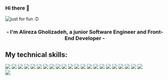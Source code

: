 ### Hi there 👋

<img src= "https://user-images.githubusercontent.com/64093004/189521894-75c31948-3701-442a-b7a6-2e2e222dccf9.svg" alt="just for fun :D">
<br>

<h3 align="center">
   - I'm Alireza Gholizadeh, a junior Software Engineer and Front-End Developer -<br>
</h3>

<div>
   <h2> My technical skills: </h2>
   <img src= "https://img.shields.io/badge/html5-%23E34F26.svg?style=for-the-badge&logo=html5&logoColor=white">
   <img src= "https://img.shields.io/badge/css3-%231572B6.svg?style=for-the-badge&logo=css3&logoColor=white">
   <img src= "https://img.shields.io/badge/tailwindcss-%2338B2AC.svg?style=for-the-badge&logo=tailwind-css&logoColor=white">
   <img src= "https://img.shields.io/badge/bootstrap-%23563D7C.svg?style=for-the-badge&logo=bootstrap&logoColor=white">
   <img src= "https://img.shields.io/badge/SASS-hotpink.svg?style=for-the-badge&logo=SASS&logoColor=white">
   <img src= "https://img.shields.io/badge/javascript-%23323330.svg?style=for-the-badge&logo=javascript&logoColor=%23F7DF1E">
   <img src= "https://img.shields.io/badge/react-%2320232a.svg?style=for-the-badge&logo=react&logoColor=%2361DAFB">
   <img src= "https://img.shields.io/badge/React_Router-CA4245?style=for-the-badge&logo=react-router&logoColor=white">
   <img src= "https://img.shields.io/badge/React%20Hook%20Form-%23EC5990.svg?style=for-the-badge&logo=reacthookform&logoColor=white">
   <img src= "https://img.shields.io/badge/redux-%23593d88.svg?style=for-the-badge&logo=redux&logoColor=white">
   <img src= "https://img.shields.io/badge/typescript-%23007ACC.svg?style=for-the-badge&logo=typescript&logoColor=white">
   <img src= "https://img.shields.io/badge/java-%23ED8B00.svg?style=for-the-badge&logo=java&logoColor=white">
   <img src= "https://img.shields.io/badge/python-3670A0?style=for-the-badge&logo=python&logoColor=ffdd54">
   <img src= "https://img.shields.io/badge/c++-%2300599C.svg?style=for-the-badge&logo=c%2B%2B&logoColor=white">
   <img src="https://img.shields.io/badge/-vscode-23A9F2?style=flat-square&logo=Visual%20Studio%20Code&logoColor=white"/>
   <img src="https://img.shields.io/badge/-Git-F44D27?style=flat-square&logo=Git&logoColor=white"/>
   <img src="https://img.shields.io/badge/-Github-181717?style=flat-square&logo=GitHub&logoColor=white"/>
   <img src="https://img.shields.io/badge/-Algorithms-1C78C0?style=flat-square&logo=Algorithms&logoColor=white"/>
   <img src="https://img.shields.io/badge/-Data%20Structures-E4405F?style=flat-square&logo=DataStructures&logoColor=white"/>
   <img src="https://img.shields.io/badge/-VHDL-4C5459?style=flat-square&logo=VHDL&logoColor=white"/>
   <img src="https://img.shields.io/badge/-Arduino-23A9F2?style=flat-square&logo=Arduino&logoColor=white"/>
   <img src="https://img.shields.io/badge/-MySQL-F29111?style=flat-square&logo=MySQL&logoColor=white"/>
   
   <div>
   <img src=https://github-readme-stats.vercel.app/api/top-langs/?username=alirza-gz&title_color=61dafb&text_color=ffffff&icon_color=61dafb&bg_color=20232a&langs_count=10&layout=compact&border_color=61dafb&hide_border=true)(https://github.com/alirza-gz/github-readme-stats">
</div>
</div>
<br>

